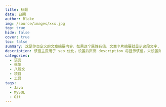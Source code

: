 ```yaml
---
title: 标题
date: 日期
author: Blake
img: /source/images/xxx.jpg
top: true
hide: false
cover: true
toc: false
summary: 这是你自定义的文章摘要内容，如果这个属性有值，文章卡片摘要就显示这段文字，否则程序会自动截取文章的部分内容作为摘要
description: 该值主要用于 seo 优化，设置后页面 description 将显示该值，未设置则取 summary 或截取部分文章内容
categories: 
  - 语言
  - 框架
  - 八股文
  - 项目
  - 工具
tags:
  - Java
  - MySQL
  - Git
---
```

